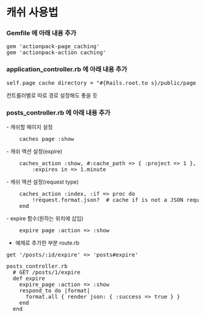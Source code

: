 <h1>캐쉬 사용법</h1>

<h3>Gemfile 에 아래 내용 추가</h3>
<pre>
gem 'actionpack-page_caching'
gem 'actionpack-action_caching'
</pre>

<h3>application_controller.rb 에 아래 내용 추가</h3>
<pre>
self.page_cache_directory = "#{Rails.root.to_s}/public/page_cache"
</pre>
컨트롤러별로 따로 경로 설정해도 좋을 듯

<h3>posts_controller.rb 에 아래 내용 추가</h3>
- 캐쉬할 페이지 설정
<pre>
	caches_page :show
</pre>
- 캐쉬 액션 설정(expire)
<pre>
	caches_action :show, #:cache_path => { :project => 1 },
		:expires_in => 1.minute
</pre>
- 캐쉬 액션 설정(request type)
<pre>
	caches_action :index, :if => proc do
		!request.format.json?  # cache if is not a JSON request
	end
</pre>
- expire 함수(원하는 위치에 삽입)
<pre>
	expire_page :action => :show
</pre>

- 예제로 추가한 부분
route.rb
<pre>
get '/posts/:id/expire' => 'posts#expire'
</pre>

<pre>
posts_controller.rb
  # GET /posts/1/expire
  def expire
    expire_page :action => :show
    respond_to do |format|
      format.all { render json: { :success => true } }
    end
  end
</pre>